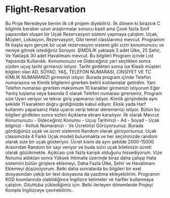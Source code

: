 # Flight-Resarvation

Bu Proje Neredeyse benim ilk c# projem diyebiliriz. İlk dönem ki birazcık C bilgimle beraber uzun araştırmalar sonucu basit ama Çook fazla Sınıf yapısından oluşan bir Uçak Rezervasyon sistemi yapmaya çalıştım.
Uçak, Müşteri, Lokasyon, Rezervasyon, Gibi temel classlarımız mevcut. Programım İlk başta aynı gerçek bir uçak rezervasyon sistemi gibi sizin konumunuzu ve nereye gitmek istediğiniz Soruyor.
ŞİMDİLİK yaklaşık 5 adet Ülke, 25 Şehir, Ve Yaklaşık 30 adet Havalimanı mevcut. Bu bilgileri Program içinde List Yapısında Kullandık.
Konumunuzu ve Gideceğiniz yeri seçtikten sonra sizden uçuş tarihi girmenizi istiyor. Tarihi girdikten sonra ise Klasik müşteri bilgileri olan AD, SOYAD, YAŞ, TELEFON NUMARASI, CİNSİYET VE TC KİMLİK NUMARANIZI girmenizi istiyor. 
Burada program içinde Telefon numarasına ve Kimlik bilgilerini girerken belirli kıstılamalar getirdim. Yani Telefon numarası girerken maksimum 10 karakter girmenizi istiyorum Eğer Yanlış tuşlama veya basında 0 olarak Telefon numarası girerseniz, Program size Uyarı veriyor ve tekrar giriş yapmanızı istiyor.
Kimlik girişindede aynı şekilde 11 karakteri doğru girdiğinizde kabul ediyor. Eksik yada Harf kullanımı yaparsanız Hata uyarısı verip tekrar denemenizi istiyor.
Bütün bu bilgileri girdikten sonra sizleri Açıklama ekranı karşılıyor. İlk olarak Mevcut Konumunuzu - Gideceğiniz Konumu - Uçuş Tarihinizi - Ad - Soyad - Uçak bilginizi - Koltuk Numaranızı - Ve Ücretinizi Görüyorsunuz.
Burada gördüğünüz uçak ve ücret sistemini Random olarak görüyorsunuz. Uçak classımızda 4 Farklı Uçak modeli bulunmakta ve her seçiminizde random olarak size bir uçak gösteriyor.
Ücret kısmı da aynı şekilde 2000-15000 Arasından Random bir sayı veriyor ve buda sizin uçak biletinizin ücreti olarak gözükmekte.
Açıkcası çok fazla karışık olduğunu hissediyorum. Vize Notumu aldıktan sonra Yüksek ihtimalle üzerinde biraz daha çalışıp Hata sistemini bütün girişlere eklemeyi, Daha Fazla Ülke, Şehir ve Havalimanı Eklemeyi düşünüyorum. Belki daha sonralarda bu bilgileri bir exel dosyasından çekip bir text dosyasına da yazdıma ekleyebilirim.
Programın KOD kısımlarında olabildiğince İngilizce kelimeler ve harfler kullanmaya çalıştım. GituHuba yüklediğimiz için. Belki ilerleyen dönemlerde Projeyi Komple İngilizceye çevirebilirim..
